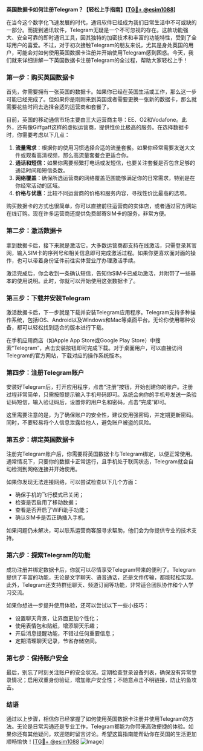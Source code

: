 **英国数据卡如何注册Telegram？【轻松上手指南】[[TG💪+ @esim1088](https://t.me/s/esim1088)]**

在当今这个数字化飞速发展的时代，通讯软件已经成为我们日常生活中不可或缺的一部分。而提到通讯软件，Telegram无疑是一个不可忽视的存在。这款功能强大、安全可靠的即时通讯工具，因其独特的加密技术和丰富的功能特性，受到了全球用户的喜爱。不过，对于初次接触Telegram的朋友来说，尤其是身处英国的用户，可能会对如何使用英国数据卡注册并开始使用Telegram感到困惑。今天，我们就来详细讲解一下英国数据卡注册Telegram的全过程，帮助大家轻松上手！

### **第一步：购买英国数据卡**

首先，你需要拥有一张英国的数据卡。如果你已经在英国生活或工作，那么这一步可能已经完成了。但如果你是刚刚来到英国或者需要更换一张新的数据卡，那么就需要花些时间去选择合适的运营商和套餐了。

目前，英国的移动通信市场主要由三大运营商主导：EE、O2和Vodafone。此外，还有像Giffgaff这样的虚拟运营商，提供性价比极高的服务。在选择数据卡时，你需要考虑以下几点：

1. **流量需求**：根据你的使用习惯选择合适的流量套餐。如果你经常需要发送大文件或观看高清视频，那么高流量套餐会更适合你。
2. **通话和短信**：如果你需要频繁打电话或发短信，也要关注套餐是否包含足够的通话时间和短信条数。
3. **网络覆盖**：确保所选运营商的网络覆盖范围能够满足你的日常需求，特别是在你经常活动的区域。
4. **价格与优惠**：比较不同运营商的价格和服务内容，寻找性价比最高的选项。

购买数据卡的方式也很简单，你可以直接前往运营商的实体店，或者通过官方网站在线订购。现在许多运营商还提供免费邮寄SIM卡的服务，非常方便。

### **第二步：激活数据卡**

拿到数据卡后，接下来就是激活它。大多数运营商都支持在线激活，只需登录其官网，输入SIM卡的序列号和相关信息即可完成激活过程。如果你更喜欢面对面的操作，也可以带着身份证件前往实体营业厅办理激活手续。

激活完成后，你会收到一条确认短信，告知你SIM卡已成功激活，并附带了一些基本的使用说明。此时，你就可以开始使用这张数据卡了。

### **第三步：下载并安装Telegram**

激活数据卡后，下一步就是下载并安装Telegram应用程序。Telegram支持多种操作系统，包括iOS、Android以及Windows和Mac等桌面平台。无论你使用哪种设备，都可以轻松找到适合的版本进行下载。

在手机应用商店（如Apple App Store或Google Play Store）中搜索“Telegram”，点击安装按钮即可完成下载。对于桌面用户，可以直接访问Telegram的官方网站，下载对应的操作系统版本。

### **第四步：注册Telegram账户**

安装好Telegram后，打开应用程序，点击“注册”按钮，开始创建你的账户。注册过程非常简单，只需按照提示输入手机号码即可。系统会向你的手机号发送一条验证码短信，输入验证码后，设置你的用户名和密码，点击“完成”即可。

这里需要注意的是，为了确保账户的安全性，建议使用强密码，并定期更新密码。同时，不要轻易将个人信息泄露给他人，避免账户被盗的风险。

### **第五步：绑定英国数据卡**

注册完Telegram账户后，你需要将英国数据卡与Telegram绑定，以便正常使用。通常情况下，只要你的数据卡正常运行，且手机处于联网状态，Telegram就会自动检测到网络连接并开始使用。

如果你发现无法连接网络，可以尝试检查以下几个方面：
- 确保手机的飞行模式已关闭；
- 检查是否启用了移动数据；
- 查看是否开启了WiFi助手功能；
- 确认SIM卡是否正确插入手机。

如果问题仍未解决，可以联系运营商客服寻求帮助，他们会为你提供专业的技术支持。

### **第六步：探索Telegram的功能**

成功注册并绑定数据卡后，你就可以尽情享受Telegram带来的便利了。Telegram提供了丰富的功能，无论是文字聊天、语音通话，还是文件传输，都能轻松实现。此外，Telegram还支持群组聊天、频道订阅等功能，非常适合团队协作和个人学习交流。

如果你想进一步提升使用体验，还可以尝试以下一些小技巧：
- 设置聊天背景，让界面更加个性化；
- 使用表情包和贴纸，增添聊天乐趣；
- 开启消息提醒功能，不错过任何重要信息；
- 定期清理聊天记录，节省存储空间。

### **第七步：保持账户安全**

最后，别忘了时刻关注账户的安全状况。定期检查登录设备列表，确保没有异常登录情况；启用双重身份验证，增加账户安全性；不随意点击不明链接，防止钓鱼攻击。

### **结语**

通过以上步骤，相信你已经掌握了如何使用英国数据卡注册并使用Telegram的方法。无论是日常沟通还是专业工作，Telegram都能为你带来高效便捷的体验。如果你还有其他疑问，欢迎随时留言讨论。希望这篇指南能帮助你在英国的生活更加顺畅愉快！[[TG💪+ @esim1088](https://t.me/s/esim1088) ![Image](https://i.postimg.cc/4NQfJmqS/Snipaste-2025-05-13-00-14-12.png)]